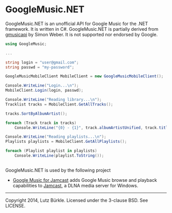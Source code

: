 GoogleMusic.NET
===============

GoogleMusic.NET is an unofficial API for Google Music for the .NET framework. It is written in C#. GoogleMusic.NET is partially derived from [gmusicapi](https://github.com/simon-weber/Unofficial-Google-Music-API) by Simon Weber. It is not supported nor endorsed by Google.


```csharp
using GoogleMusic;

...

string login = "user@gmail.com";
string passwd = "my-password";

GoogleMusicMobileClient MobileClient = new GoogleMusicMobileClient();

Console.WriteLine("Login...\n");
MobileClient.Login(login, passwd);

Console.WriteLine("Reading library...\n");
Tracklist tracks = MobileClient.GetAllTracks();

tracks.SortByAlbumArtist();

foreach (Track track in tracks)
    Console.WriteLine("{0} - {1}", track.albumArtistUnified, track.title);

Console.WriteLine("Reading playlists...\n");
Playlists playlists = MobileClient.GetAllPlaylists();

foreach (Playlist playlist in playlists)
    Console.WriteLine(playlist.ToString());
    
```


GoogleMusic.NET is used by the following project

* [Google Music for Jamcast](https://googlemusicforjamcast.codeplex.com/) adds Google Music browse and playback capabilities to [Jamcast](http://getjamcast.com/), a DLNA media server for Windows.


------------


Copyright 2014, Lutz Bürkle.
Licensed under the 3-clause BSD. See LICENSE.

